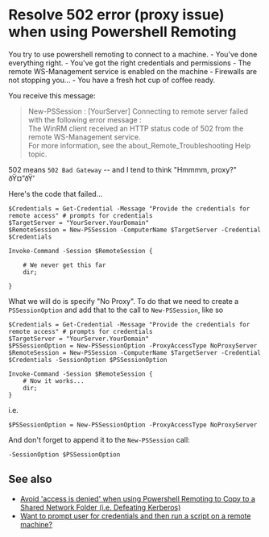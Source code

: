 ﻿# Resolve 502 error (proxy issue) when using Powershell Remoting

You try to use powershell remoting to connect to a machine.
	- You've done everything right.
	- You've got the right credentials and permissions
	- The remote WS-Management service is enabled on the machine
	- Firewalls are not stopping you...
	- You have a fresh hot cup of coffee ready.

You receive this message:

>	New-PSSession : [YourServer] Connecting to remote server failed with the following error message :<br />
>	The WinRM client received an HTTP status code of 502 from the remote WS-Management service.<br />
>	For more information, see the about_Remote_Troubleshooting Help topic.

502 means `502 Bad Gateway` -- and I tend to think "Hmmmm, proxy?" ðŸ¤”ðŸ’­

Here's the code that failed...

	$Credentials = Get-Credential -Message "Provide the credentials for remote access" # prompts for credentials
	$TargetServer = "YourServer.YourDomain"
	$RemoteSession = New-PSSession -ComputerName $TargetServer -Credential $Credentials

	Invoke-Command -Session $RemoteSession {

		# We never get this far
		dir;

	}

What we will do is specify "No Proxy". To do that we need to create a `PSSessionOption` and add that to the call to `New-PSSession`, like so

	$Credentials = Get-Credential -Message "Provide the credentials for remote access" # prompts for credentials
	$TargetServer = "YourServer.YourDomain"
	$PSSessionOption = New-PSSessionOption -ProxyAccessType NoProxyServer
	$RemoteSession = New-PSSession -ComputerName $TargetServer -Credential $Credentials -SessionOption $PSSessionOption

	Invoke-Command -Session $RemoteSession {
		# Now it works...
		dir;
	}

i.e.

	$PSSessionOption = New-PSSessionOption -ProxyAccessType NoProxyServer

And don't forget to append it to the `New-PSSession` call:

	-SessionOption $PSSessionOption

## See also

- [Avoid 'access is denied' when using Powershell Remoting to Copy to a Shared Network Folder (i.e. Defeating Kerberos)](avoid_access_is_denied_when_remoting_talking_to_share.md)
- [Want to prompt user for credentials and then run a script on a remote machine?](interactive_remote_script.md)